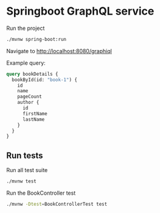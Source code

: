 # Springboot GraphQL service

Run the project

```bash
./mvnw spring-boot:run
```

Navigate to [http://localhost:8080/graphiql](http://localhost:8080/graphiql)

Example query:

```graphql
query bookDetails {
  bookById(id: "book-1") {
    id
    name
    pageCount
    author {
      id
      firstName
      lastName
    }
  }
}
```

## Run tests

Run all test suite

```bash
./mvnw test
```

Run the BookController test

```bash
./mvnw -Dtest=BookControllerTest test
```
